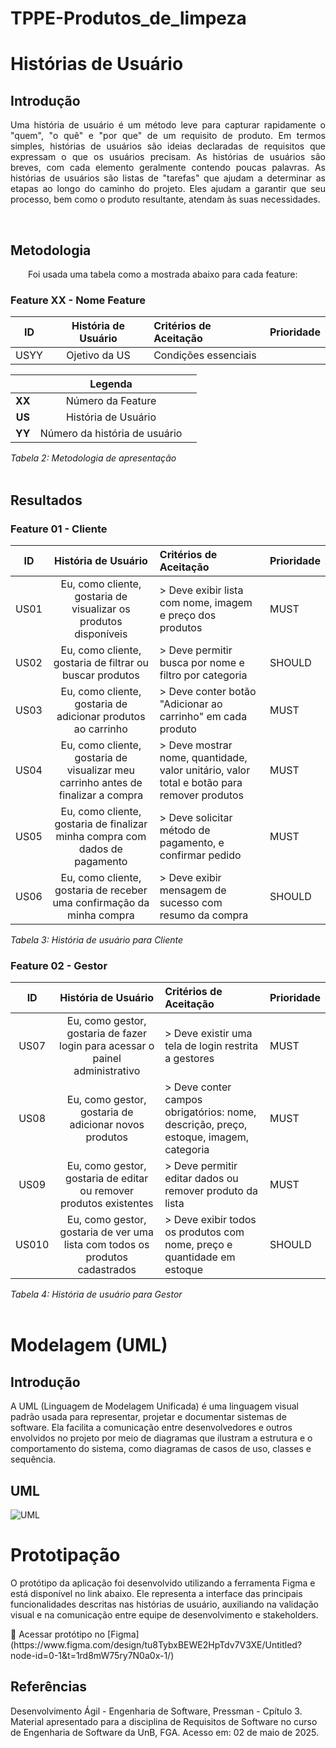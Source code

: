 # TPPE-Produtos_de_limpeza

# Histórias de Usuário

## Introdução
<p style="text-align: justify;">Uma história de usuário é um método leve para capturar rapidamente o "quem", "o quê" e "por que" de um requisito de produto. Em termos simples, histórias de usuários são ideias declaradas de requisitos que expressam o que os usuários precisam. As histórias de usuários são breves, com cada elemento geralmente contendo poucas palavras. As histórias de usuários são listas de "tarefas" que ajudam a determinar as etapas ao longo do caminho do projeto. Eles ajudam a garantir que seu processo, bem como o produto resultante, atendam às suas necessidades.</p> 
<br>

## Metodologia
<p align="justify">&emsp;&emsp;Foi usada uma tabela como a mostrada abaixo para cada feature:</p>

### Feature XX - Nome Feature
|**ID**|**História de Usuário**|**Critérios de Aceitação**| **Prioridade** | 
|:---:|:--:|:-----------------| -------------|
| USYY | Ojetivo da US | Condições essenciais 

||Legenda||
|:----------:|:----:|:----------------------|
| **XX** | Número da Feature ||
| **US** | História de Usuário ||
| **YY** | Número da história de usuário ||

*Tabela 2: Metodologia de apresentação*
<br><br>

## Resultados
### Feature 01 - Cliente
<div id="feature1"></div>

|**ID**|**História de Usuário**|**Critérios de Aceitação**| **Prioridade** | 
|:----------:|:----:|:----------------------|-------------|
| US01 | Eu, como cliente, gostaria de visualizar os produtos disponíveis | > Deve exibir lista com nome, imagem e preço dos produtos | MUST |
| US02 | Eu, como cliente, gostaria de filtrar ou buscar produtos  | > Deve permitir busca por nome e filtro por categoria | SHOULD |
| US03 | Eu, como cliente, gostaria de adicionar produtos ao carrinho | > Deve conter botão "Adicionar ao carrinho" em cada produto | MUST |
| US04 | Eu, como cliente, gostaria de visualizar meu carrinho antes de finalizar a compra  | > Deve mostrar nome, quantidade, valor unitário, valor total e botão para remover produtos | MUST |
| US05 | Eu, como cliente, gostaria de finalizar minha compra com dados de pagamento  | > Deve solicitar método de pagamento, e confirmar pedido | MUST |
| US06 | Eu, como cliente, gostaria de receber uma confirmação da minha compra  | > Deve exibir mensagem de sucesso com resumo da compra | SHOULD |

*Tabela 3: História de usuário para Cliente*

### Feature 02 - Gestor
<div id="feature2"></div>

|**ID**|**História de Usuário**|**Critérios de Aceitação**| **Prioridade** | 
|:----------:|:----:|:----------------------|-------------|
| US07 | Eu, como gestor, gostaria de fazer login para acessar o painel administrativo  | > Deve existir uma tela de login restrita a gestores  | MUST |
| US08 | Eu, como gestor, gostaria de adicionar novos produtos | > Deve conter campos obrigatórios: nome, descrição, preço, estoque, imagem, categoria | MUST |
| US09 | Eu, como gestor, gostaria de editar ou remover produtos existentes | > Deve permitir editar dados ou remover produto da lista | MUST |
| US010 | Eu, como gestor, gostaria de ver uma lista com todos os produtos cadastrados  | > Deve exibir todos os produtos com nome, preço e quantidade em estoque | SHOULD |

*Tabela 4: História de usuário para Gestor*
<br><br>

# Modelagem (UML)

## Introdução
A UML (Linguagem de Modelagem Unificada) é uma linguagem visual padrão usada para representar, projetar e documentar sistemas de software. Ela facilita a comunicação entre desenvolvedores e outros envolvidos no projeto por meio de diagramas que ilustram a estrutura e o comportamento do sistema, como diagramas de casos de uso, classes e sequência.

## UML

![UML](../TPPE-Produtos_de_limpeza-1/doc/uml.png) 

# Prototipação
<p>O protótipo da aplicação foi desenvolvido utilizando a ferramenta Figma e está disponível no link abaixo. Ele representa a interface das principais funcionalidades descritas nas histórias de usuário, auxiliando na validação visual e na comunicação entre equipe de desenvolvimento e stakeholders.</p>
🔗 Acessar protótipo no [Figma](https://www.figma.com/design/tu8TybxBEWE2HpTdv7V3XE/Untitled?node-id=0-1&t=1rd8mW75ry7N0a0x-1/)

## Referências

<p> Desenvolvimento Ágil - Engenharia de Software, Pressman - Cpítulo 3.  Material apresentado para a disciplina de Requisitos de Software no curso de Engenharia de Software da UnB, FGA. Acesso em: 02 de maio de 2025. </p>